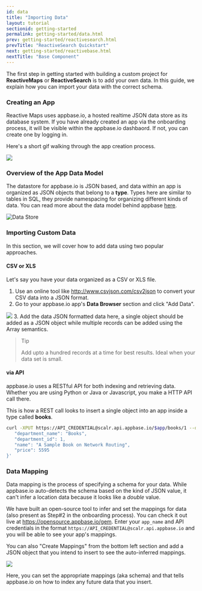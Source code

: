 ```yaml
---
id: data
title: "Importing Data"
layout: tutorial
sectionid: getting-started
permalink: getting-started/data.html
prev: getting-started/reactivesearch.html
prevTitle: "ReactiveSearch Quickstart"
next: getting-started/reactivebase.html
nextTitle: "Base Component"
---
```


The first step in getting started with building a custom project for **ReactiveMaps** or **ReactiveSearch** is to add your own data. In this guide, we explain how you can import your data with the correct schema.

### Creating an App

Reactive Maps uses appbase.io, a hosted realtime JSON data store as its database system. If you have already created an app via the onboarding process, it will be visible within the appbase.io dashbaord. If not, you can create one by logging in.

Here's a short gif walking through the app creation process.

![](https://i.imgur.com/r6hWKAG.gif)

### Overview of the App Data Model

The datastore for appbase.io is JSON based, and data within an app is organized as JSON objects that belong to a **type**. Types here are similar to tables in SQL, they provide namespacing for organizing different kinds of data. You can read more about the data model behind appbase [here](http://docs.appbase.io/scalr/concepts/datamodel.html#appbase-data-schema).

![Data Store](https://i.imgur.com/LCvdVuu.png)

### Importing Custom Data

In this section, we will cover how to add data using two popular approaches.

#### CSV or XLS

Let's say you have your data organized as a CSV or XLS file.

1. Use an online tool like http://www.csvjson.com/csv2json to convert your CSV data into a JSON format.
2. Go to your appbase.io app's **Data Browser** section and click "Add Data".  

![](https://i.imgur.com/idp5Ia2.png)
3. Add the data JSON formatted data here, a single object should be added as a JSON object while multiple records can be added using the Array semantics.

> Tip
>
> Add upto a hundred records at a time for best results. Ideal when your data set is small.

#### via API

appbase.io uses a RESTful API for both indexing and retrieving data. Whether you are using Python or Java or Javascript, you make a HTTP API call there.

This is how a REST call looks to insert a single object into an app inside a type called **books**.

```bash
curl -XPUT https://API_CREDENTIAL@scalr.api.appbase.io/$app/books/1 --data-binary '{
   "department_name": "Books",
   "department_id": 1,
   "name": "A Sample Book on Network Routing",
   "price": 5595
}'
```

### Data Mapping

Data mapping is the process of specifying a schema for your data. While appbase.io auto-detects the schema based on the kind of JSON value, it can't infer a location data because it looks like a *double* value.

We have built an open-source tool to infer and set the mappings for data (also present as Step#2 in the onboarding process). You can check it out live at https://opensource.appbase.io/gem. Enter your `app_name` and API credentials in the format `https://API_CREDENTIAL@scalr.api.appbase.io` and you will be able to see your app's mappings.

You can also "Create Mappings" from the bottom left section and add a JSON object that you intend to insert to see the auto-inferred mappings.

![](https://i.imgur.com/rN2vwLY.png)

Here, you can set the appropriate mappings (aka schema) and that tells appbase.io on how to index any future data that you insert.

